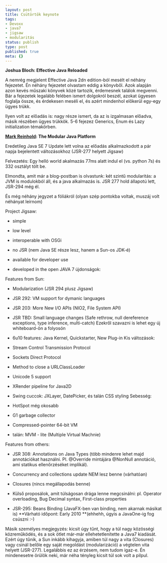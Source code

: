 ```yaml
---
layout: post
title: Csütörtök keynote
tags:
- Devoxx
- java7
- jigsaw
- modularitás
status: publish
type: post
published: true
meta: {}
---
```

**Joshua Bloch: Effective Java Reloaded**  
  
A nemrég megjelent Effective Java 2dn edition-ból mesélt el néhány fejezetet.
Én néhány fejezetet olvastam eddig a könyvből. Azok alapján azon kevés műszaki
könyvek közé tartozik, érdemesnek találok megvenni. Bár a fejezetek legalább
felében ismert dolgokról beszél, azokat ügyesen foglalja össze, és érdekesen
meséli el, és azért mindenhol előkerül egy-egy ügyes trükk.

  
Ilyen volt az előadás is: nagy része ismert, da az is izgalmasan előadva,
másik részében ügyes trükkök. 5-6 fejezez Generics, Enum és Lazy
initialization témakörben.

  
**[Mark Reinhold](http://blogs.sun.com/mr/): The Modular Java Platform**  
  
Eredetileg Java SE 7 Update lett volna az előadás alkalmazkodott a pár napja
bejelentett változásokhoz (JSR-277 helyett Jigsaw)

  
Felvezetés: Egy helló world akalmazás 77ms alatt indul el (vs. python 7s) és
332 osztályt tölt be.

  
Elmondta, amit már a blog-postban is olvastunk: két szintű modularitás: a JVM
is modulokból áll, és a java alkalmazás is. JSR 277 hold állapotú lett,
JSR-294 még él.

  
És még néhány jegyzet a fóliákról (olyan szép pontokba voltak, muszáj volt
néhányat leírnom)

  
Project Jigsaw:

  * simple
  * low level
  * interoperable with OSGi
  * no JSR (nem Java SE része lesz, hanem a Sun-os JDK-é)  

  * available for developer use
  * developed in the open
JAVA 7 újdonságok:

  
Features from Sun:

  * Modularization (JSR 294 plusz Jigsaw)
  * JSR 292: VM support for dymanic languages
  * JSR 203: More New I/O APIs (NIO2, File System API)  

  * JSR TBD: Small language changes (Safe rethrow, null dereference exceptions, type inference, multi-catch) Ezekről szavazni is lehet egy új whiteboard-ön a folyosón
  * 6u10 features: Java Kernel, Quickstarter, New Plug-in
Kis változások:

  * Stream Control Transmission Protocol
  * Sockets Direct Protocol
  * Method to close a URLClassLoader
  * Unicode 5 support
  * XRender pipeline for Java2D
  * Swing cuccok: JXLayer, DatePicker, és talán CSS styling
Sebesség:

  * HotSpot még okosabb
  * G1 garbage collector
  * Compressed-pointer 64-bit VM
  * talán: MVM - lite (Multiple Virtual Machnie)  

Features from others:

  * JSR 308: Annotations on Java Types (több mindenre lehet majd annotációkat használni. Pl. @Override mintájára @NonNull annotáció, ami statikus ellenőrzéséket implikál).
  * Concurrency and collections update
NEM lesz benne (várhatóan)

  * Closures (nincs megállapodás benne)  

  * Külső proposálok, amit túlságosan drága lenne megcsinálni: pl. Operator overloading, Bug Decimal syntax, First-class properties  

  * JSR-295: Beans Binding (JavaFX-ben van binding, nem akarnak másikat is)
**Várható időpont: Early 2010 **(ehhehh, úgyis a JavaOne-ig fog csúszni :-)  
  
Másik személyes megjegyzés: kicsit úgy tűnt, hogy a túl nagy közösségi
közreműködés, és a sok ötlet már-már ellehetetlenítette a Java7 kiadását.
Ezért úgy tűnik, a Sun inkább kihagyja, amiben túl nagy a vita (Closures) vagy
csinál belőle egy saját megoldást (modularizáció) a végtelen vita helyett
(JSR-277). Legalábbis ez az érzésem, nem tudom igaz-e. Én mindenesetre örülök
neki, már néha tényleg kicsit túl sok volt a pilpul.


